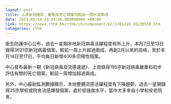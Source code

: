 ```yaml
---
layout: post
title: 上周新冠確診、嚴重及死亡個案均較前一周升逾兩成
date: 2023-05-18 23:21:16.000000000 +08:00
link: https://news.rthk.hk/rthk/ch/component/k2/1701218-20230518.htm
categories: rthk
---
```


衞生防護中心公布，過去一星期本地新冠病毒活躍程度有所上升，本月7日至13日錄得3621宗新冠病毒個案，較前一周上升超過兩成，再創2月以來的高峰，至於本月14日至17日，平均每日新增400多宗陽性個案。

中心發布最新一期《新冠病毒及流感速遞》，上周錄得195宗新冠病毒嚴重和初步評估有關的死亡個案，較前一周增加超過兩成。

另外，中心最新監測數據顯示，本地整體流感活躍程度有下降趨勢，過去一星期錄得25宗學校或院舍流感爆發個案，處於低強度水平，當中大多來自小學和安老院舍。
